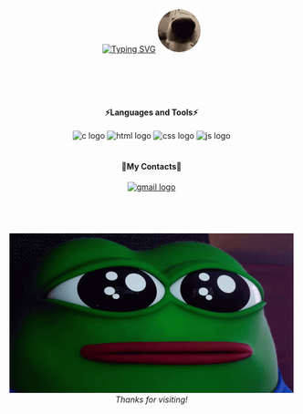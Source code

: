 <div align="center">
  <div display="flex" justify-content="center" align-items="center">
    <a href="https://git.io/typing-svg"><img src="https://readme-typing-svg.demolab.com?font=Fira+Code&size=23&pause=1000&color=37AEFF&background=FFFFFF00&center=true&width=435&lines=Hi+I'm+Gabriel+known+as+Maluco" alt="Typing SVG" /></a>
    <img src="assets/dog sniff rounded.gif" height="75" />
  </div>
</div>
<br/>

#

<br/>
<div align="center">
  <h4> ⚡️Languages and Tools⚡️ </h4>
  <img src="https://skillicons.dev/icons?i=c" height="30" width="37" alt="c logo"/>
  <img src="https://skillicons.dev/icons?i=html" height="30" width="37" alt="html logo"/>
  <img src="https://skillicons.dev/icons?i=css" height="30" width="37" alt="css logo"/>
  <img src="https://skillicons.dev/icons?i=js" height="30" width="37" alt="js logo"/>
</div>
<br/>
<div align="center">
  <h4> 📱My Contacts📱 </h4>
  <a href="mailto:gabrielbueno.g32@gmail.com" target="_blank">
    <img src="https://raw.githubusercontent.com/maurodesouza/profile-readme-generator/master/src/assets/icons/social/gmail/default.svg" width="30" height="27" alt="gmail logo"  />
  </a>
</div>
<br/>

#

<br/>
<div align="center">
  <img src="assets/pepe smiling.gif"  />
  <div>
    <i>Thanks for visiting!</i>
  </div>
</div>
